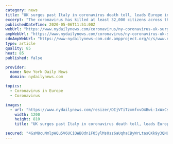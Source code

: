 ```yaml
---
category: news
title: "UK surges past Italy in coronavirus death toll, leads Europe in total fatalities"
excerpt: "The coronavirus has killed at least 32,000 citizens across the United Kingdom — more than anywhere in all of Europe."
publishedDateTime: 2020-05-06T11:51:00Z
webUrl: "https://www.nydailynews.com/coronavirus/ny-coronavirus-uk-surges-past-italy-death-toll-leads-europe-20200506-drtw3velqjdh3j3ax6eye3ceam-story.html"
ampWebUrl: "https://www.nydailynews.com/coronavirus/ny-coronavirus-uk-surges-past-italy-death-toll-leads-europe-20200506-drtw3velqjdh3j3ax6eye3ceam-story.html?outputType=amp"
cdnAmpWebUrl: "https://www-nydailynews-com.cdn.ampproject.org/c/s/www.nydailynews.com/coronavirus/ny-coronavirus-uk-surges-past-italy-death-toll-leads-europe-20200506-drtw3velqjdh3j3ax6eye3ceam-story.html?outputType=amp"
type: article
quality: 85
heat: 85
published: false

provider:
  name: New York Daily News
  domain: nydailynews.com

topics:
  - Coronavirus in Europe
  - Coronavirus

images:
  - url: "https://www.nydailynews.com/resizer/DIjVTiTzxmfxvO4Bwi-1xWxCsSc=/1200x0/top/arc-anglerfish-arc2-prod-tronc.s3.amazonaws.com/public/G2QPMCKK3ZBALHGXDDIRC76ASQ.jpg"
    width: 1200
    height: 810
    title: "UK surges past Italy in coronavirus death toll, leads Europe in total fatalities"

secured: "4GsM8cuNmlpWQu5V6UCiQWBOdn1FO5ylMsOsz6aUqhaCByWrLtasOXk9y3QN95uHWqYQBNzTFKx/74tIURqKUAughNH7yCu8OgsbXNh7F0qczH9vS+Y1NmxrUxAi4Pn9GaystFjAnMmOdzhphnr1c9+Y9Wcf0juo7fwAxoWJHxgBdveN9Gi26Dw8vzRqzRlU65CxodgxIRCzJc2sJChe8Ln82PBMWtBY9o90AfH0ZGM6ZFjHlvODtuD9pmNFqJVdQxWfVu8cCJ3XF4WPEyCshxBjptTUNtrp/OPOf6kEpRQeZZHHTvqcZP5gLOCbjVpE;m16trl9KtK0GA1t1iJaisA=="
---
```


